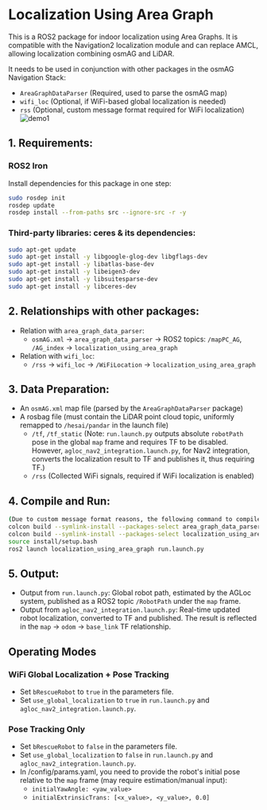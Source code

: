 # Localization Using Area Graph

This is a ROS2 package for indoor localization using Area Graphs. It is compatible with the Navigation2 localization module and can replace AMCL, allowing localization combining osmAG and LiDAR.

It needs to be used in conjunction with other packages in the osmAG Navigation Stack:
- `AreaGraphDataParser` (Required, used to parse the osmAG map)
- `wifi_loc` (Optional, if WiFi-based global localization is needed)
- `rss` (Optional, custom message format required for WiFi localization)
![demo1](images/demo1.png)


## 1. Requirements:

### ROS2 Iron
Install dependencies for this package in one step:
```bash
sudo rosdep init
rosdep update
rosdep install --from-paths src --ignore-src -r -y
```

### Third-party libraries: ceres & its dependencies:
```bash
sudo apt-get update
sudo apt-get install -y libgoogle-glog-dev libgflags-dev
sudo apt-get install -y libatlas-base-dev
sudo apt-get install -y libeigen3-dev
sudo apt-get install -y libsuitesparse-dev
sudo apt-get install -y libceres-dev
```

## 2. Relationships with other packages:

- Relation with `area_graph_data_parser`:
    - `osmAG.xml` -> `area_graph_data_parser` -> ROS2 topics: `/mapPC_AG`, `/AG_index` -> `localization_using_area_graph`
- Relation with `wifi_loc`:
    - `/rss` -> `wifi_loc` -> `/WiFiLocation` -> `localization_using_area_graph`


## 3. Data Preparation:
 - An `osmAG.xml` map file (parsed by the `AreaGraphDataParser` package)
 - A rosbag file (must contain the LiDAR point cloud topic, uniformly remapped to `/hesai/pandar` in the launch file)
    - `/tf`, `/tf_static` (Note: `run.launch.py` outputs absolute `robotPath` pose in the global `map` frame and requires TF to be disabled. However, `agloc_nav2_integration.launch.py`, for Nav2 integration, converts the localization result to TF and publishes it, thus requiring TF.)
    - `/rss` (Collected WiFi signals, required if WiFi localization is enabled)


## 4. Compile and Run:
```bash
(Due to custom message format reasons, the following command to compile `area_graph_data_parser` needs to be executed twice)
colcon build --symlink-install --packages-select area_graph_data_parser
colcon build --symlink-install --packages-select localization_using_area_graph
source install/setup.bash
ros2 launch localization_using_area_graph run.launch.py
```
## 5. Output:
 - Output from `run.launch.py`: Global robot path, estimated by the AGLoc system, published as a ROS2 topic `/RobotPath` under the `map` frame.
 - Output from `agloc_nav2_integration.launch.py`: Real-time updated robot localization, converted to TF and published. The result is reflected in the `map` -> `odom` -> `base_link` TF relationship.


## Operating Modes

### WiFi Global Localization + Pose Tracking
 - Set `bRescueRobot` to `true` in the parameters file.
 - Set `use_global_localization` to `true` in `run.launch.py` and `agloc_nav2_integration.launch.py`.

### Pose Tracking Only
 - Set `bRescueRobot` to `false` in the parameters file.
 - Set `use_global_localization` to `false` in `run.launch.py` and `agloc_nav2_integration.launch.py`.
 - In /config/params.yaml, you need to provide the robot's initial pose relative to the `map` frame (may require estimation/manual input):
    - `initialYawAngle: <yaw_value>`
    - `initialExtrinsicTrans: [<x_value>, <y_value>, 0.0]`